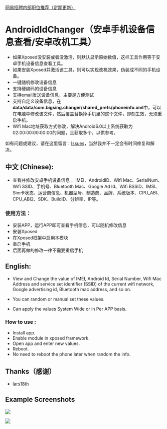[网易招聘内部职位推荐（定期更新）](http://www.zhupite.com/posts/nejobs.html)

# AndroidIdChanger（安卓手机设备信息查看/安卓改机工具）
- 如果Xposed没安装或者没激活，则默认显示原始数值，这样工具作用等于安卓手机设备信息查看工具。
- 如果安装Xposed并激活该工具，则可以实现改机效果，伪装成不同的手机设备。
- 一键随机修改设备信息
- 支持硬编码的设备信息
- 支持email发送设备信息，主要是方便测试
- 支持自定义设备信息，在**data/data/com.bigsing.changer/shared_prefs/phoneinfo.xml**中，可以在电脑中修改该文件，然后覆盖替换掉手机里的这个文件，即刻生效，无须重启手机。
- Wifi Mac地址获取方式修改，解决Android6.0以上系统获取为02:00:00:00:00:00的问题，且获取多个，以供参考。

如有问题或建议，请在这里留言：[Issues](https://github.com/bigsinger/AndroidIdChanger/issues)，当然我并不一定会有时间修复和解决。

## 中文 (Chinese):

- 查看并修改安卓手机设备信息：
IMEI、AndroidID、Wifi Mac、SerialNum、Wifi SSID、手机号、Bluetooth Mac、Google Ad Id、Wifi BSSID、IMSI、Sim卡状态、运营商信息、机器型号、制造商、品牌、系统版本、CPU_ABI、CPU_ABI2、SDK、BuildID、分辨率、IP等。

### 使用方法：
- 安装APP，运行APP即可查看手机信息，可以随机修改信息
- 安装Xposed
- 在Xposed框架中启用本模块
- 重启手机
- 后面再做的修改一律不需要重启手机

## English:

- View and Change the value of IMEI, Android Id, Serial Number, Wifi Mac Address and service set identifier (SSID) of the current wifi network, Google advertising id, Bluetooth mac address, and so on.

- You can random or manual set these values.

- Can apply the values System Wide or in Per APP basis.

### How to use :
- Install app.
- Enable module in xposed framework.
- Open app and enter new values.
- Reboot.
- No need to reboot the phone later when random the info.

## Thanks（感谢）
- [lars18th](https://github.com/lars18th)

## Example Screenshots

![](https://github.com/bigsinger/AndroidIdChanger/blob/master/screenshot/1.png)

![](https://github.com/bigsinger/AndroidIdChanger/blob/master/screenshot/2.png)



